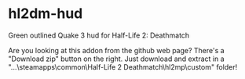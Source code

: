# hl2dm-hud
Green outlined Quake 3 hud for Half-Life 2: Deathmatch

Are you looking at this addon from the github web page? There's a "Download zip" button on the right. Just download and extract in a "...\steamapps\common\Half-Life 2 Deathmatch\hl2mp\custom" folder!
